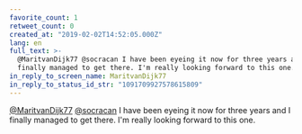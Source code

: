 ```yaml
---
favorite_count: 1
retweet_count: 0
created_at: "2019-02-02T14:52:05.000Z"
lang: en
full_text: >-
  @MaritvanDijk77 @socracan I have been eyeing it now for three years and I
  finally managed to get there. I'm really looking forward to this one.
in_reply_to_screen_name: MaritvanDijk77
in_reply_to_status_id_str: "1091709927578615809"
---
```


[@MaritvanDijk77](https://twitter.com/MaritvanDijk77)
[@socracan](https://twitter.com/socracan) I have been eyeing it now for three
years and I finally managed to get there. I'm really looking forward to this
one.
